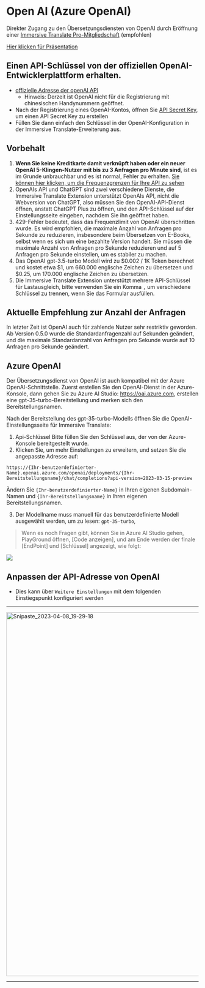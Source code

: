 # Open AI (Azure OpenAI)

Direkter Zugang zu den Übersetzungsdiensten von OpenAI durch Eröffnung einer [Immersive Translate Pro-Mitgliedschaft](https://immersivetranslate.com/en/pricing/) (empfohlen)

[Hier klicken für Präsentation](https://immersivetranslate.com/en/pricing/)

## Einen API-Schlüssel von der offiziellen OpenAI-Entwicklerplattform erhalten.

- [offizielle Adresse der openAI API](https://openai.com/api/)
  - Hinweis: Derzeit ist OpenAI nicht für die Registrierung mit chinesischen Handynummern geöffnet.
- Nach der Registrierung eines OpenAI-Kontos, öffnen Sie [API Secret Key](https://platform.openai.com/account/api-keys), um einen API Secret Key zu erstellen
- Füllen Sie dann einfach den Schlüssel in der OpenAI-Konfiguration in der Immersive Translate-Erweiterung aus.

## Vorbehalt

1. **Wenn Sie keine Kreditkarte damit verknüpft haben oder ein neuer OpenAI 5-Klingen-Nutzer mit bis zu 3 Anfragen pro Minute sind**, ist es im Grunde unbrauchbar und es ist normal, Fehler zu erhalten. [Sie können hier klicken, um die Frequenzgrenzen für Ihre API zu sehen](https://platform.openai.com/account/rate-limits)
2. OpenAIs API und ChatGPT sind zwei verschiedene Dienste, die Immersive Translate Extension unterstützt OpenAIs API, nicht die Webversion von ChatGPT, also müssen Sie den OpenAI-API-Dienst öffnen, anstatt ChatGPT Plus zu öffnen, und den API-Schlüssel auf der Einstellungsseite eingeben, nachdem Sie ihn geöffnet haben.
3. 429-Fehler bedeutet, dass das Frequenzlimit von OpenAI überschritten wurde. Es wird empfohlen, die maximale Anzahl von Anfragen pro Sekunde zu reduzieren, insbesondere beim Übersetzen von E-Books, selbst wenn es sich um eine bezahlte Version handelt. Sie müssen die maximale Anzahl von Anfragen pro Sekunde reduzieren und auf 5 Anfragen pro Sekunde einstellen, um es stabiler zu machen.
4. Das OpenAI gpt-3.5-turbo Modell wird zu $0.002 / 1K Token berechnet und kostet etwa $1, um 660.000 englische Zeichen zu übersetzen und $0.25, um 170.000 englische Zeichen zu übersetzen.
5. Die Immersive Translate Extension unterstützt mehrere API-Schlüssel für Lastausgleich, bitte verwenden Sie ein Komma `,` um verschiedene Schlüssel zu trennen, wenn Sie das Formular ausfüllen.

## Aktuelle Empfehlung zur Anzahl der Anfragen

In letzter Zeit ist OpenAI auch für zahlende Nutzer sehr restriktiv geworden. Ab Version 0.5.0 wurde die Standardanfragenzahl auf Sekunden geändert, und die maximale Standardanzahl von Anfragen pro Sekunde wurde auf 10 Anfragen pro Sekunde geändert.

## Azure OpenAI

Der Übersetzungsdienst von OpenAI ist auch kompatibel mit der Azure OpenAI-Schnittstelle. Zuerst erstellen Sie den OpenAI-Dienst in der Azure-Konsole, dann gehen Sie zu Azure AI Studio: https://oai.azure.com, erstellen eine gpt-35-turbo-Bereitstellung und merken sich den Bereitstellungsnamen.

Nach der Bereitstellung des gpt-35-turbo-Modells öffnen Sie die OpenAI-Einstellungsseite für Immersive Translate:

1. Api-Schlüssel Bitte füllen Sie den Schlüssel aus, der von der Azure-Konsole bereitgestellt wurde.
2. Klicken Sie, um mehr Einstellungen zu erweitern, und setzen Sie die angepasste Adresse auf:

`https://{Ihr-benutzerdefinierter-Name}.openai.azure.com/openai/deployments/{Ihr-Bereitstellungsname}/chat/completions?api-version=2023-03-15-preview`

Ändern Sie `{Ihr-benutzerdefinierter-Name}` in Ihren eigenen Subdomain-Namen und `{Ihr-Bereitstellungsname}` in Ihren eigenen Bereitstellungsnamen.

3. Der Modellname muss manuell für das benutzerdefinierte Modell ausgewählt werden, um zu lesen: `gpt-35-turbo`,

> Wenn es noch Fragen gibt, können Sie in Azure AI Studio gehen, PlayGround öffnen, [Code anzeigen], und am Ende werden der finale [EndPoint] und [Schlüssel] angezeigt, wie folgt:

![](/assets/docs/doc-assets/azure-openai-key.jpg)

## Anpassen der API-Adresse von OpenAI

- Dies kann über `Weitere Einstellungen` mit dem folgenden Einstiegspunkt konfiguriert werden

***

<img width="951" alt="Snipaste_2023-04-08_19-29-18" src="https://user-images.githubusercontent.com/5794691/230718739-ff661ce3-04af-4391-8efc-9a5a1c8374b0.png"/>

***